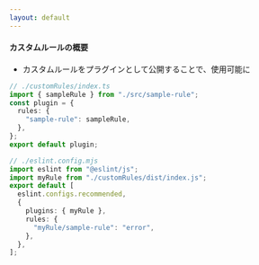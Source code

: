 ```yaml
---
layout: default
---
```


<style scoped>
.slidev-vclick-hidden {
  display: none;
}

.small-code {
  .slidev-code {
    font-size: 0.75rem !important;
    line-height: 0rem !important;
    width: 400px !important;
  }
}
</style>

#### カスタムルールの概要

<div class="_bullet">

- カスタムルールをプラグインとして公開することで、使用可能に

</div>

<v-drag-arrow pos="359,316,114,65"/>

<div class="mt-5 flex justify-around small-code">

```ts
// ./customRules/index.ts
import { sampleRule } from "./src/sample-rule";
const plugin = {
  rules: {
    "sample-rule": sampleRule,
  },
};
export default plugin;
```

<div class="mt-40">

```ts
// ./eslint.config.mjs
import eslint from "@eslint/js";
import myRule from "./customRules/dist/index.js";
export default [
  eslint.configs.recommended,
  {
    plugins: { myRule },
    rules: {
      "myRule/sample-rule": "error",
    },
  },
];
```

</div>

</div>

<!--
また、開発したカスタムルールは、プラグインとしてプロジェクト内外に公開することで、設定ファイル(eslint.config.js)に追加できるようになります。  

ここからは、より具体的なカスタムルールを例に、もう少し掘り下げてみます。
-->
